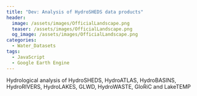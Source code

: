 ```yaml
---
title: "Dev: Analysis of HydroSHEDS data products"
header:
  image: /assets/images/OfficialLandscape.png
  teaser: /assets/images/OfficialLandscape.png
  og_image: /assets/images/OfficialLandscape.png
categories:
  - Water_Datasets
tags:
  - JavaScript
  - Google Earth Engine
---
```


Hydrological analysis of HydroSHEDS, HydroATLAS, HydroBASINS, HydroRIVERS, HydroLAKES, GLWD, HydroWASTE, GloRiC and LakeTEMP
